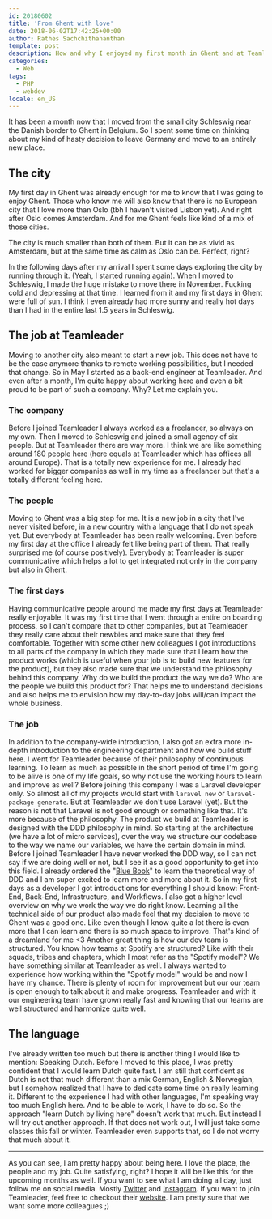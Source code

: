 ```yaml
---
id: 20180602
title: 'From Ghent with love'
date: 2018-06-02T17:42:25+00:00
author: Rathes Sachchithananthan
template: post
description: How and why I enjoyed my first month in Ghent and at Teamleader
categories:
  - Web
tags:
  - PHP
  - webdev
locale: en_US
---
```


It has been a month now that I moved from the small city Schleswig near the Danish border to Ghent in Belgium. So I spent some time on thinking about my kind of hasty decision to leave Germany and move to an entirely new place.

## The city
My first day in Ghent was already enough for me to know that I was going to enjoy Ghent. Those who know me will also know that there is no European city that I love more than Oslo (tbh I haven't visited Lisbon yet). And right after Oslo comes Amsterdam. And for me Ghent feels like kind of a mix of those cities.

The city is much smaller than both of them. But it can be as vivid as Amsterdam, but at the same time as calm as Oslo can be. Perfect, right?

In the following days after my arrival I spent some days exploring the city by running through it. (Yeah, I started running again). When I moved to Schleswig, I made the huge mistake to move there in November. Fucking cold and depressing at that time. I learned from it and my first days in Ghent were full of sun. I think I even already had more sunny and really hot days than I had in the entire last 1.5 years in Schleswig.

## The job at Teamleader
Moving to another city also meant to start a new job. This does not have to be the case anymore thanks to remote working possibilities, but I needed that change. So in May I started as a back-end engineer at Teamleader.
And even after a month, I'm quite happy about working here and even a bit proud to be part of such a company. Why? Let me explain you.

### The company
Before I joined Teamleader I always worked as a freelancer, so always on my own. Then I moved to Schleswig and joined a small agency of six people. But at Teamleader there are way more. I think we are like something around 180 people here (here equals at Teamleader which has offices all around Europe).
That is a totally new experience for me. I already had worked for bigger companies as well in my time as a freelancer but that's a totally different feeling here.

### The people
Moving to Ghent was a big step for me. It is a new job in a city that I've never visited before, in a new country with a language that I do not speak yet.
But everybody at Teamleader has been really welcoming. Even before my first day at the office I already felt like being part of them. That really surprised me (of course positively).
Everybody at Teamleader is super communicative which helps a lot to get integrated not only in the company but also in Ghent.

### The first days
Having communicative people around me made my first days at Teamleader really enjoyable. It was my first time that I went through a entire on boarding process, so I can't compare that to other companies, but at Teamleader they really care about their newbies and make sure that they feel comfortable.
Together with some other new colleagues I got introductions to all parts of the company in which they made sure that I learn how the product works (which is useful when your job is to build new features for the product), but they also made sure that we understand the philosophy behind this company. Why do we build the product the way we do? Who are the people we build this product for? That helps me to understand decisions and also helps me to envision how my day-to-day jobs will/can impact the whole business.

### The job
In addition to the company-wide introduction, I also got an extra more in-depth introduction to the engineering department and how we build stuff here.
I went for Teamleader because of their philosophy of continuous learning. To learn as much as possible in the short period of time I'm going to be alive is one of my life goals, so why not use the working hours to learn and improve as well?
Before joining this company I was a Laravel developer only. So almost all of my projects would start with `laravel new`  or `laravel-package generate`.
But at Teamleader we don't use Laravel (yet). But the reason is not that Laravel is not good enough or something like that. It's more because of the philosophy.
The product we build at Teamleader is designed with the DDD philosophy in mind. So starting at the architecture (we have a lot of micro services), over the way we structure our codebase to the way we name our variables, we have the certain domain in mind.
Before I joined Teamleader I have never worked the DDD way, so I can not say if we are doing well or not, but I see it as a good opportunity to get into this field. I already ordered the "[Blue Book](https://amzn.to/2J8nnXP)" to learn the theoretical way of DDD and I am super excited to learn more and more about it.
So in my first days as a developer I got introductions for everything I should know: Front-End, Back-End, Infrastructure, and Workflows. I also got a higher level overview on why we work the way we do right know.
Learning all the technical side of our product also made feel that my decision to move to Ghent was a good one. Like even though I know quite a lot there is even more that I can learn and there is so much space to improve. That's kind of a dreamland for me <3
Another great thing is how our dev team is structured. You know how teams at Spotify are structured? Like with their squads, tribes and chapters, which I most refer as the "Spotify model"? We have something similar at Teamleader as well. I always wanted to experience how working within the "Spotify model" would be and now I have my chance. There is plenty of room for improvement but our our team is open enough to talk about it and make progress. Teamleader and with it our engineering team have grown really fast and knowing that our teams are well structured and harmonize quite well.

## The language
I've already written too much but there is another thing I would like to mention: Speaking Dutch.
Before I moved to this place, I was pretty confident that I would learn Dutch quite fast. I am still that confident as Dutch is not that much different than a mix German, English & Norwegian, but I somehow realized that I have to dedicate some time on really learning it.
Different to the experience I had with other languages, I'm speaking way too much English here. And to be able to work, I have to do so. So the approach "learn Dutch by living here" doesn't work that much.
But instead I will try out another approach. If that does not work out, I will just take some classes this fall or winter. Teamleader even supports that, so I do not worry that much about it.

- - - -

As you can see, I am pretty happy about being here. I love the place, the people and my job. Quite satisfying, right? I hope it will be like this for the upcoming months as well.
If you want to see what I am doing all day, just follow me on social media. Mostly [Twitter](https://twitter.com/rswebdesigner) and [Instagram](https://www.instagram.com/tamizhographer/).
If you want to join Teamleader, feel free to checkout their [website](https://www.teamleader.eu/company). I am pretty sure that we want some more colleagues ;)